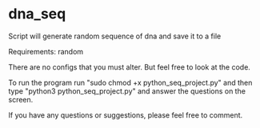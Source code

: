 # dna_seq
Script will generate random sequence of dna and save it to a file

Requirements: random

There are no configs that you must alter. But feel free to look at the code. 

To run the program run "sudo chmod +x python_seq_project.py" and then type "python3 python_seq_project.py" and answer the questions on the screen.

If you have any questions or suggestions, please feel free to comment.
